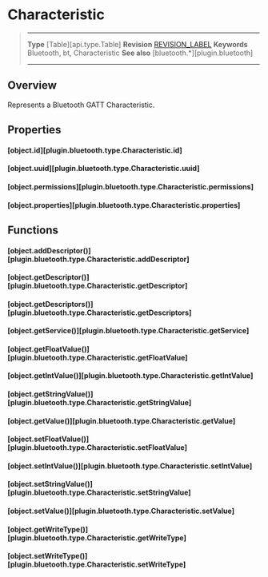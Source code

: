 # Characteristic

> --------------------- ------------------------------------------------------------------------------------------
> __Type__              [Table][api.type.Table]
> __Revision__          [REVISION_LABEL](REVISION_URL)
> __Keywords__          Bluetooth, bt, Characteristic
> __See also__          [bluetooth.*][plugin.bluetooth]
> --------------------- ------------------------------------------------------------------------------------------

## Overview

Represents a Bluetooth GATT Characteristic.

## Properties

#### [object.id][plugin.bluetooth.type.Characteristic.id]

#### [object.uuid][plugin.bluetooth.type.Characteristic.uuid]

#### [object.permissions][plugin.bluetooth.type.Characteristic.permissions]

#### [object.properties][plugin.bluetooth.type.Characteristic.properties]

## Functions

#### [object.addDescriptor()][plugin.bluetooth.type.Characteristic.addDescriptor]

#### [object.getDescriptor()][plugin.bluetooth.type.Characteristic.getDescriptor]

#### [object.getDescriptors()][plugin.bluetooth.type.Characteristic.getDescriptors]

#### [object.getService()][plugin.bluetooth.type.Characteristic.getService]

#### [object.getFloatValue()][plugin.bluetooth.type.Characteristic.getFloatValue]

#### [object.getIntValue()][plugin.bluetooth.type.Characteristic.getIntValue]

#### [object.getStringValue()][plugin.bluetooth.type.Characteristic.getStringValue]

#### [object.getValue()][plugin.bluetooth.type.Characteristic.getValue]

#### [object.setFloatValue()][plugin.bluetooth.type.Characteristic.setFloatValue]

#### [object.setIntValue()][plugin.bluetooth.type.Characteristic.setIntValue]

#### [object.setStringValue()][plugin.bluetooth.type.Characteristic.setStringValue]

#### [object.setValue()][plugin.bluetooth.type.Characteristic.setValue]

#### [object.getWriteType()][plugin.bluetooth.type.Characteristic.getWriteType]

#### [object.setWriteType()][plugin.bluetooth.type.Characteristic.setWriteType]

